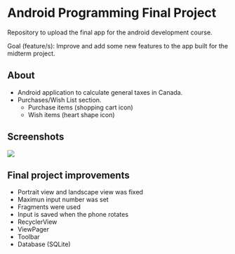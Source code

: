 # Android Programming Final Project

Repository to upload the final app for the android development course.

Goal (feature/s): Improve and add some new features to the app built for the midterm project.

## About
* Android application to calculate general taxes in Canada.
* Purchases/Wish List section.
  * Purchase items (shopping cart icon)
  * Wish items (heart shape icon)

## Screenshots
![](screenshots/Android-midterm-portrait.gif)

## Final project improvements
* Portrait view and landscape view was fixed
* Maximun input number was set
* Fragments were used
* Input is saved when the phone rotates
* RecyclerView
* ViewPager
* Toolbar
* Database (SQLite)
